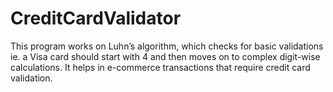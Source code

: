 # CreditCardValidator
This program works on Luhn’s algorithm, which checks for basic validations ie. a Visa card should start with 4 and then moves on to complex digit-wise calculations. It helps in e-commerce transactions that require credit card validation.
